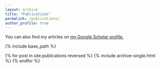 ```yaml
---
layout: archive
title: "Publications"
permalink: /publications/
author_profile: true
---
```


You can also find my articles on <u><a href="https://scholar.google.com/citations?user=y-34CCwAAAAJ" target="_blank">my Google Scholar profile</a>.</u>


{% include base_path %}

{% for post in site.publications reversed %}
  {% include archive-single.html %}
{% endfor %}